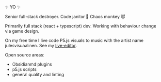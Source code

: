 ✨ YO ✨

Senior full-stack destroyer. 
Code janitor 🧹
Chaos monkey 😈

Primarily full stack (react + typescript) dev. Working with behaviour change via game design. 

On my free time I live code P5.js visuals to music with the artist name julesvisuaalinen. See my [live-editor](https://github.com/julesvirallinen/vj-p5-live). 

Open source areas: 
- Obsidianmd plugins
- p5.js scripts
- general quality and linting



<!--
**julesvirallinen/julesvirallinen** is a ✨ _special_ ✨ repository because its `README.md` (this file) appears on your GitHub profile.

Here are some ideas to get you started:

- 🔭 I’m currently working on ...
- 🌱 I’m currently learning ...
- 👯 I’m looking to collaborate on ...
- 🤔 I’m looking for help with ...
- 💬 Ask me about ...
- 📫 How to reach me: ...
- 😄 Pronouns: ...
- ⚡ Fun fact: ...
-->
